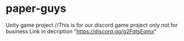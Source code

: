 # paper-guys
Unity  game project
//This is for our discord game project only not for business
Link in decription
"https://discord.gg/g2FqtsEqmx"
